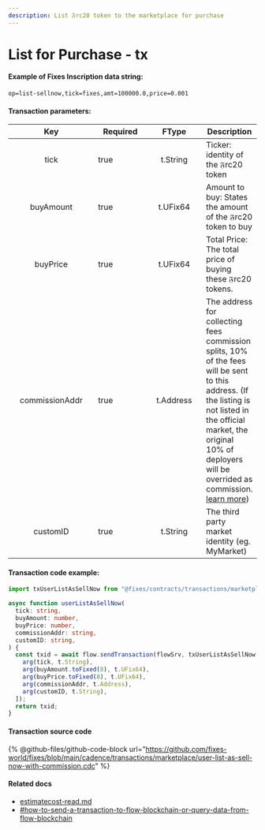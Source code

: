 ```yaml
---
description: List 𝔉rc20 token to the marketplace for purchase
---
```


# List for Purchase - tx

#### Example of Fixes Inscription data string:

```
op=list-sellnow,tick=fixes,amt=100000.0,price=0.001
```

#### Transaction parameters:

<table><thead><tr><th width="173" align="center">Key</th><th width="99" data-type="checkbox">Required</th><th width="109" align="center">FType</th><th>Description</th></tr></thead><tbody><tr><td align="center">tick</td><td>true</td><td align="center">t.String</td><td>Ticker: identity of the 𝔉rc20 token</td></tr><tr><td align="center">buyAmount</td><td>true</td><td align="center">t.UFix64</td><td>Amount to buy: States the amount of the 𝔉rc20 token to buy</td></tr><tr><td align="center">buyPrice</td><td>true</td><td align="center">t.UFix64</td><td>Total Price: The total price of buying these 𝔉rc20 tokens.</td></tr><tr><td align="center">commissionAddr</td><td>true</td><td align="center">t.Address</td><td>The address for collecting fees commission splits, 10% of the fees will be sent to this address. (If the listing is not listed in the official market, the original 10% of deployers will be overrided as commission. <a href="https://twitter.com/fixesOnFlow/status/1743141451742208176">learn more</a>)</td></tr><tr><td align="center">customID</td><td>true</td><td align="center">t.String</td><td>The third party market identity (eg. MyMarket)</td></tr></tbody></table>

#### Transaction code example:

```typescript
import txUserListAsSellNow from "@fixes/contracts/transactions/marketplace/user-list-as-sell-now-with-commission.cdc?raw";

async function userListAsSellNow(
  tick: string,
  buyAmount: number,
  buyPrice: number,
  commissionAddr: string,
  customID: string,
) {
  const txid = await flow.sendTransaction(flowSrv, txUserListAsSellNow, (arg, t) => [
    arg(tick, t.String),
    arg(buyAmount.toFixed(8), t.UFix64),
    arg(buyPrice.toFixed(8), t.UFix64),
    arg(commissionAddr, t.Address),
    arg(customID, t.String),
  ]);
  return txid;
}
```

#### Transaction source code

{% @github-files/github-code-block url="https://github.com/fixes-world/fixes/blob/main/cadence/transactions/marketplace/user-list-as-sell-now-with-commission.cdc" %}

#### Related docs

* [estimatecost-read.md](../fixes-inscription/estimatecost-read.md "mention")
* [#how-to-send-a-transaction-to-flow-blockchain-or-query-data-from-flow-blockchain](../#how-to-send-a-transaction-to-flow-blockchain-or-query-data-from-flow-blockchain "mention")
